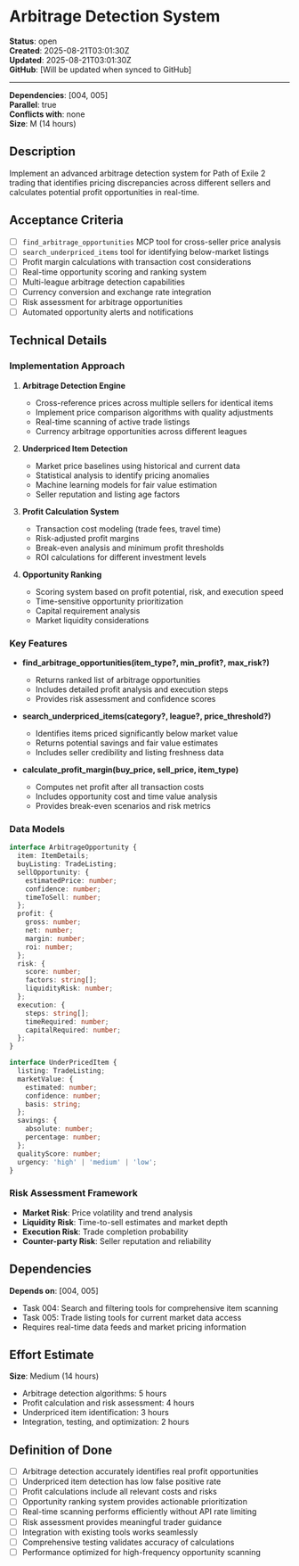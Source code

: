 # Arbitrage Detection System

**Status**: open  
**Created**: 2025-08-21T03:01:30Z  
**Updated**: 2025-08-21T03:01:30Z  
**GitHub**: [Will be updated when synced to GitHub]

---

**Dependencies**: [004, 005]  
**Parallel**: true  
**Conflicts with**: none  
**Size**: M (14 hours)

## Description

Implement an advanced arbitrage detection system for Path of Exile 2 trading that identifies pricing discrepancies across different sellers and calculates potential profit opportunities in real-time.

## Acceptance Criteria

- [ ] `find_arbitrage_opportunities` MCP tool for cross-seller price analysis
- [ ] `search_underpriced_items` tool for identifying below-market listings
- [ ] Profit margin calculations with transaction cost considerations
- [ ] Real-time opportunity scoring and ranking system
- [ ] Multi-league arbitrage detection capabilities
- [ ] Currency conversion and exchange rate integration
- [ ] Risk assessment for arbitrage opportunities
- [ ] Automated opportunity alerts and notifications

## Technical Details

### Implementation Approach
1. **Arbitrage Detection Engine**
   - Cross-reference prices across multiple sellers for identical items
   - Implement price comparison algorithms with quality adjustments
   - Real-time scanning of active trade listings
   - Currency arbitrage opportunities across different leagues

2. **Underpriced Item Detection**
   - Market price baselines using historical and current data
   - Statistical analysis to identify pricing anomalies
   - Machine learning models for fair value estimation
   - Seller reputation and listing age factors

3. **Profit Calculation System**
   - Transaction cost modeling (trade fees, travel time)
   - Risk-adjusted profit margins
   - Break-even analysis and minimum profit thresholds
   - ROI calculations for different investment levels

4. **Opportunity Ranking**
   - Scoring system based on profit potential, risk, and execution speed
   - Time-sensitive opportunity prioritization
   - Capital requirement analysis
   - Market liquidity considerations

### Key Features
- **find_arbitrage_opportunities(item_type?, min_profit?, max_risk?)**
  - Returns ranked list of arbitrage opportunities
  - Includes detailed profit analysis and execution steps
  - Provides risk assessment and confidence scores

- **search_underpriced_items(category?, league?, price_threshold?)**
  - Identifies items priced significantly below market value
  - Returns potential savings and fair value estimates
  - Includes seller credibility and listing freshness data

- **calculate_profit_margin(buy_price, sell_price, item_type)**
  - Computes net profit after all transaction costs
  - Includes opportunity cost and time value analysis
  - Provides break-even scenarios and risk metrics

### Data Models
```typescript
interface ArbitrageOpportunity {
  item: ItemDetails;
  buyListing: TradeListing;
  sellOpportunity: {
    estimatedPrice: number;
    confidence: number;
    timeToSell: number;
  };
  profit: {
    gross: number;
    net: number;
    margin: number;
    roi: number;
  };
  risk: {
    score: number;
    factors: string[];
    liquidityRisk: number;
  };
  execution: {
    steps: string[];
    timeRequired: number;
    capitalRequired: number;
  };
}

interface UnderPricedItem {
  listing: TradeListing;
  marketValue: {
    estimated: number;
    confidence: number;
    basis: string;
  };
  savings: {
    absolute: number;
    percentage: number;
  };
  qualityScore: number;
  urgency: 'high' | 'medium' | 'low';
}
```

### Risk Assessment Framework
- **Market Risk**: Price volatility and trend analysis
- **Liquidity Risk**: Time-to-sell estimates and market depth
- **Execution Risk**: Trade completion probability
- **Counter-party Risk**: Seller reputation and reliability

## Dependencies

**Depends on**: [004, 005]
- Task 004: Search and filtering tools for comprehensive item scanning
- Task 005: Trade listing tools for current market data access
- Requires real-time data feeds and market pricing information

## Effort Estimate

**Size**: Medium (14 hours)
- Arbitrage detection algorithms: 5 hours
- Profit calculation and risk assessment: 4 hours
- Underpriced item identification: 3 hours
- Integration, testing, and optimization: 2 hours

## Definition of Done

- [ ] Arbitrage detection accurately identifies real profit opportunities
- [ ] Underpriced item detection has low false positive rate
- [ ] Profit calculations include all relevant costs and risks
- [ ] Opportunity ranking system provides actionable prioritization
- [ ] Real-time scanning performs efficiently without API rate limiting
- [ ] Risk assessment provides meaningful trader guidance
- [ ] Integration with existing tools works seamlessly
- [ ] Comprehensive testing validates accuracy of calculations
- [ ] Performance optimized for high-frequency opportunity scanning